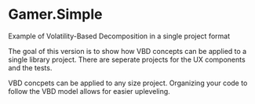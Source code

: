 # Gamer.Simple
Example of Volatility-Based Decomposition in a single project format 

The goal of this version is to show how VBD concepts can be applied to a single library project.  There are seperate projects for the UX components and the tests.  

VBD concpets can be applied to any size project.  Organizing your code to follow the VBD model allows for easier upleveling.    
